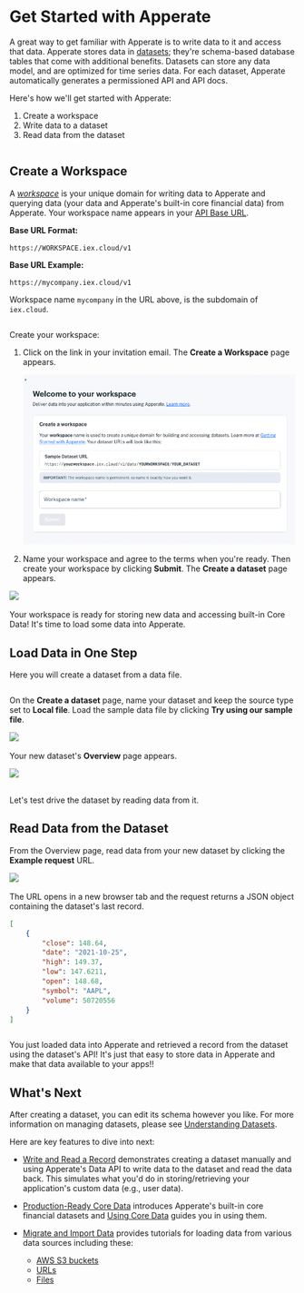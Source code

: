# Get Started with Apperate

A great way to get familiar with Apperate is to write data to it and access that data. Apperate stores data in [datasets](../reference/glossary.md#dataset); they're schema-based database tables that come with additional benefits. Datasets can store any data model, and are optimized for time series data. For each dataset, Apperate automatically generates a permissioned API and API docs.

Here's how we'll get started with Apperate:

1. Create a workspace
1. Write data to a dataset
1. Read data from the dataset

``` {attention} If you don't already have an **IEX Cloud Apperate account**, create one [here](https://iexcloud.io/cloud-login#/register).
```

## Create a Workspace

A [*workspace*](../reference/glossary.md#workspace) is your unique domain for writing data to Apperate and querying data (your data and Apperate's built-in core financial data) from Apperate. Your workspace name appears in your [API Base URL](../interacting-with-your-data/apperate-api-basics.md).

**Base URL Format:**

```
https://WORKSPACE.iex.cloud/v1
```

**Base URL Example:**

```
https://mycompany.iex.cloud/v1
```

Workspace name `mycompany` in the URL above, is the subdomain of `iex.cloud`.

``` {important} The workspace name is permanent, so make sure to name it exactly how you want it.
```

Create your workspace:

1. Click on the link in your invitation email. The **Create a Workspace** page appears.

    ![](./getting-started-with-apperate/create-a-workspace.png)

1. Name your workspace and agree to the terms when you're ready. Then create your workspace by clicking **Submit**. The **Create a dataset** page appears.

![](./getting-started-with-apperate/create-a-dataset.png)

Your workspace is ready for storing new data and accessing built-in Core Data! It's time to load some data into Apperate.

## Load Data in One Step

Here you will create a dataset from a data file.

``` {note} If you're not already in the **Create a dataset** page, click **Create a dataset** at the top right of the console. 
```

On the **Create a dataset** page, name your dataset and keep the source type set to **Local file**. Load the sample data file by clicking **Try using our sample file**.

![](./getting-started-with-apperate/try-our-sample-file.png)

Your new dataset's **Overview** page appears.

![](./getting-started-with-apperate/sample-dataset-overview.png)

``` {seealso} For **Overview** page details, see [Dataset Overview Page](../reference/dataset-overview-page.md) reference.
```

Let's test drive the dataset by reading data from it.

## Read Data from the Dataset

From the Overview page, read data from your new dataset by clicking the **Example request** URL.

![](./getting-started-with-apperate/sample-dataset-example-request.png)

The URL opens in a new browser tab and the request returns a JSON object containing the dataset's last record.

```json
[
    {
        "close": 148.64,
        "date": "2021-10-25",
        "high": 149.37,
        "low": 147.6211,
        "open": 148.68,
        "symbol": "AAPL",
        "volume": 50720556
    }
]
```

``` {tip} The **Example request** URL uses the [Data API](https://iexcloud.io/docs/apperate-apis/data/). You can use the URL as a base on which to query the dataset using other parameters and values. See [Querying Datasets](../interacting-with-your-data/querying-data/querying-datasets.md) for examples.
```

You just loaded data into Apperate and retrieved a record from the dataset using the dataset's API! It's just that easy to store data in Apperate and make that data available to your apps!!

## What's Next

After creating a dataset, you can edit its schema however you like. For more information on managing datasets, please see [Understanding Datasets](../managing-your-data/understanding-datasets.md).

Here are key features to dive into next:

- [Write and Read a Record](./write-and-read-a-record.md) demonstrates creating a dataset manually and using Apperate's Data API to write data to the dataset and read the data back. This simulates what you'd do in storing/retrieving your application's custom data (e.g., user data).

- [Production-Ready Core Data](./production-ready-core-data.md) introduces Apperate's built-in core financial datasets and [Using Core Data](../using-core-data.md) guides you in using them.

- [Migrate and Import Data](../migrating-and-importing-data.md) provides tutorials for loading data from various data sources including these:

    - [AWS S3 buckets](../migrating-and-importing-data/loading-data-from-aws-s3.md)
    - [URLs](../migrating-and-importing-data/loading-data-from-a-url.md)
    - [Files](../migrating-and-importing-data/loading-data-from-a-file.md)